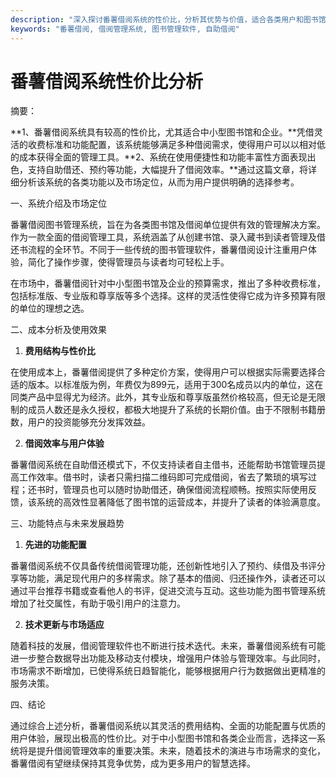 ```yaml
---
description: "深入探讨番薯借阅系统的性价比，分析其优势与价值，适合各类用户和图书馆使用。"
keywords: "番薯借阅, 借阅管理系统, 图书管理软件, 自助借阅"
---
```

# 番薯借阅系统性价比分析

摘要：

**1、番薯借阅系统具有较高的性价比，尤其适合中小型图书馆和企业。**凭借灵活的收费标准和功能配置，该系统能够满足多种借阅需求，使得用户可以以相对低的成本获得全面的管理工具。**2、系统在使用便捷性和功能丰富性方面表现出色，支持自助借还、预约等功能，大幅提升了借阅效率。**通过这篇文章，将详细分析该系统的各类功能以及市场定位，从而为用户提供明确的选择参考。

一、系统介绍及市场定位

番薯借阅图书管理系统，旨在为各类图书馆及借阅单位提供有效的管理解决方案。作为一款全面的借阅管理工具，系统涵盖了从创建书馆、录入藏书到读者管理及借还书流程的全环节。不同于一些传统的图书管理软件，番薯借阅设计注重用户体验，简化了操作步骤，使得管理员与读者均可轻松上手。

在市场中，番薯借阅针对中小型图书馆及企业的预算需求，推出了多种收费标准，包括标准版、专业版和尊享版等多个选择。这样的灵活性使得它成为许多预算有限的单位的理想之选。

二、成本分析及使用效果

1. **费用结构与性价比**

在使用成本上，番薯借阅提供了多种定价方案，使得用户可以根据实际需要选择合适的版本。以标准版为例，年费仅为899元，适用于300名成员以内的单位，这在同类产品中显得尤为经济。此外，其专业版和尊享版虽然价格较高，但无论是无限制的成员人数还是永久授权，都极大地提升了系统的长期价值。由于不限制书籍册数，用户的投资能够充分发挥效益。

2. **借阅效率与用户体验**

番薯借阅系统在自助借还模式下，不仅支持读者自主借书，还能帮助书馆管理员提高工作效率。借书时，读者只需扫描二维码即可完成借阅，省去了繁琐的填写过程；还书时，管理员也可以随时协助借还，确保借阅流程顺畅。按照实际使用反馈，该系统的高效性显著降低了图书馆的运营成本，并提升了读者的体验满意度。

三、功能特点与未来发展趋势

1. **先进的功能配置**

番薯借阅系统不仅具备传统借阅管理功能，还创新性地引入了预约、续借及书评分享等功能，满足现代用户的多样需求。除了基本的借阅、归还操作外，读者还可以通过平台推荐书籍或查看他人的书评，促进交流与互动。这些功能为图书管理系统增加了社交属性，有助于吸引用户的注意力。

2. **技术更新与市场适应**

随着科技的发展，借阅管理软件也不断进行技术迭代。未来，番薯借阅系统有可能进一步整合数据导出功能及移动支付模块，增强用户体验与管理效率。与此同时，市场需求不断增加，已使得系统日趋智能化，能够根据用户行为数据做出更精准的服务决策。

四、结论

通过综合上述分析，番薯借阅系统以其灵活的费用结构、全面的功能配置与优质的用户体验，展现出极高的性价比。对于中小型图书馆和各类企业而言，选择这一系统将是提升借阅管理效率的重要决策。未来，随着技术的演进与市场需求的变化，番薯借阅有望继续保持其竞争优势，成为更多用户的智慧选择。
